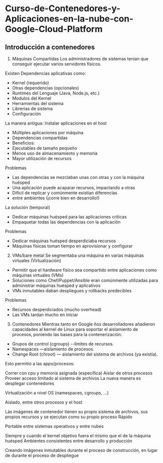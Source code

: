 # Curso-de-Contenedores-y-Aplicaciones-en-la-nube-con-Google-Cloud-Platform

## Introducción a contenedores

1. Máquinas Compartidas
Los administradores de sistemas tenian que conseguir ejecutar varios servidores físicos.

Existen Dependencias aplicativas como:

* Kernel (requerido)
* Otras dependencias (opcionales)
* Runtimes del Lenguaje (Java, Node.js, etc.)
* Modulos del Kernel
* Herramientas del sistema
* Librerías de sistema
* Configuración

La manera antigua: Instalar aplicaciones en el host

* Múltiples aplicaciones por máquina
* Dependencias compartidas
* Beneficios:
* Ejecutables de tamaño pequeño
* Menos uso de almacenamiento y memoria
* Mayor utilización de recursos

Problemas
* Las dependencias se mezclaban unas con otras y con la máquina huésped
* Una aplicación puede acaparar recursos, impactando a otras
* Difícil de replicar y comúnmente existían diferencias
* entre ambientes (¡corre bien en desarrollo!)

La solución (temporal)

* Dedicar máquinas huésped para las aplicaciones críticas
* Empaquetar todas las dependencias con la aplicación

Problemas
* Dedicar máquinas huésped desperdiciaba recursos
* Máquinas físicas toman tiempo en aprovisionar y configurar

2. VMs/bare metal
Se segmentaba una máquina en varias máquinas virtuales (Virtualización)

* Permitir que el hardware físico sea compartido entre aplicaciones
como máquinas virtuales (VMs)
* Soluciones como Chef/Puppet/Ansible eran comúnmente utilizadas
para administrar máquinas huésped y aplicativos
* VMs inmutables daban despliegues y rollbacks predecibles

Problemas
* Recursos desperdiciados (mucho overhead)
* Las VMs tardan mucho en iniciar

3.  Contenedores
Mientras tanto en Google ños desarrolladores añadieron capacidades al kernel de Linux para soportar el aislamiento de procesos, poniendo las bases para la contenerización:

* Grupos de control (cgroups) --límites de recursos.
* Namespaces —aislamiento de procesos.
* Change Root (chroot) — aislamiento del sistema de archivos (ya existía).

Esto permitió a las apps/procesos:

Correr con cpu y memoria asignada (específica)
Aislar de otros procesos
Proveer acceso limitado al sistema de archivos
La nueva manera es desplegar contenedores

Virtualización a nivel OS (namespaces, cgroups, …)

Aislado, entre otros procesos y el host

Lás imágenes de contenedor tienen su propio sistema de archivos, sus propios recursos y se ejecutan como su propio proceso
Rápido

Portable entre sistemas operativos y entre nubes

Siempre y cuando el kernel objetivo fuera el mismo que el de la máquina huésped
Ambientes consistentes entre desarrollo y producción

Creando imágenes inmutables durante el proceso de construcción, en lugar de durante el proceso de despliegue